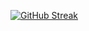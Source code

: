 
[![GitHub Streak](https://streak-stats.demolab.com/?user=Archityadav07)](https://git.io/streak-stats)
